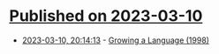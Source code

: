 # [Published on 2023-03-10](index.md)

* [2023-03-10, 20:14:13](https://lobste.rs/s/hws8sn/growing_language_1998) - [Growing a Language (1998)](https://www.youtube.com/watch?v=_ahvzDzKdB0)
